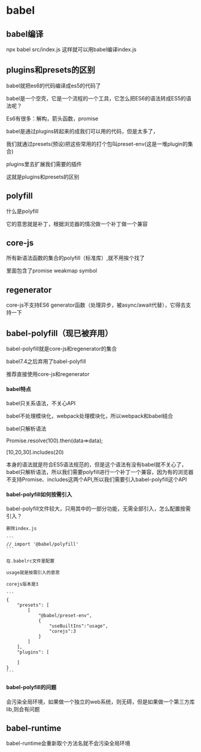 # babel


## babel编译
npx babel src/index.js 这样就可以用babel编译index.js


## plugins和presets的区别
babel就把es6的代码编译成es5的代码了

babel是一个空壳，它是一个流程的一个工具，它怎么把ES6的语法转成ES5的语法呢？

Es6有很多：解构，箭头函数，promise

babel是通过plugins转起来的成我们可以用的代码，但是太多了，

我们就通过presets(预设)把这些常用的打个包叫preset-env(这是一堆plugin的集合)

plugins里去扩展我们需要的插件

这就是plugins和presets的区别


## polyfill

什么是polyfill

它的意思就是补丁，根据浏览器的情况做一个补丁做一个兼容

## core-js
所有新语法函数的集合的polyfill（标准库）,就不用挨个找了

里面包含了promise weakmap symbol

## regenerator
core-js不支持ES6 generator函数（处理异步，被async/await代替），它得去支持一下

## babel-polyfill（现已被弃用）
babel-polyfill就是core-js和regenerator的集合

babel7.4之后弃用了babel-polyfill

推荐直接使用core-js和regenerator

#### babel特点
babel只关系语法，不关心API

babel不处理模块化，webpack处理模块化，所以webpack和babel结合

babel只解析语法

Promise.resolve(100).then(data=>data);

[10,20,30].includes(20)

本身的语法就是符合ES5语法规范的，但是这个语法有没有babel就不关心了，babel只解析语法，所以我们需要polyfill进行一个补丁一个兼容，因为有的浏览器不支持Promise、includes这两个API,所以我们需要引入babel-polyfill这个API

#### babel-polyfill如何按需引入

babel-polyfill文件较大，只用其中的一部分功能，无需全部引入，怎么配置按需引入？

    删除index.js 

    ```
    // import '@babel/polyfill'
    ```

    在.babelrc文件里配置

    usage就是按需引入的意思

    corejs版本是3

    ```
    {
        "presets": [
            [
                "@babel/preset-env",
                {
                    "useBuiltIns":"usage",
                    "corejs":3
                }
            ]
        ],
        "plugins": [
            
        ]
    }
    ```
#### babel-polyfill的问题

会污染全局环境，如果做一个独立的web系统，则无碍，但是如果做一个第三方库lib,则会有问题

## babel-runtime

babel-runtime会重新取个方法名就不会污染全局环境